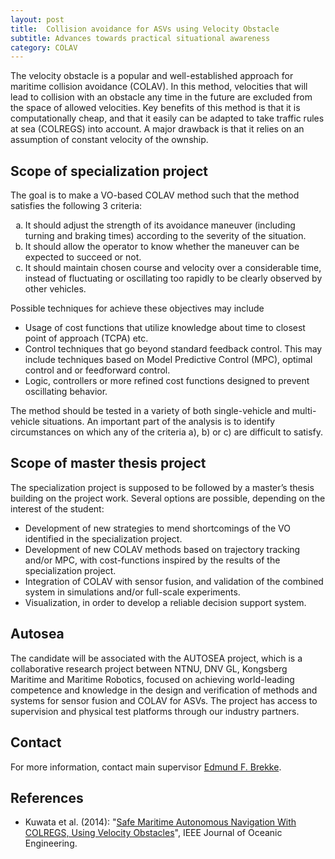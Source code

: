 ```yaml
---
layout: post
title:  Collision avoidance for ASVs using Velocity Obstacle 
subtitle: Advances towards practical situational awareness
category: COLAV
---
```

The velocity obstacle is a popular and well-established approach for maritime collision avoidance (COLAV). In this method, velocities that will lead to collision with an obstacle any time in the future are excluded from the space of allowed velocities. Key benefits of this method is that it is computationally cheap, and that it easily can be adapted to take traffic rules at sea (COLREGS) into account. A major drawback is that it relies on an assumption of constant velocity of the ownship.

## Scope of specialization project 

The goal is to make a VO-based COLAV method such that the method satisfies the following 3 criteria:

<ol type="a">
<li>It should adjust the strength of its avoidance maneuver (including turning and braking times) according to the severity of the situation.</li>
<li>It should allow the operator to know whether the maneuver can be expected to succeed or not. </li>
<li>It should maintain chosen course and velocity over a considerable time, instead of fluctuating or oscillating too rapidly to be clearly observed by other vehicles.</li>
</ol>

Possible techniques for achieve these objectives may include 
- Usage of cost functions that utilize knowledge about time to closest point of approach (TCPA) etc.
- Control techniques that go beyond standard feedback control. This may include techniques based on Model Predictive Control (MPC), optimal control and or feedforward control.
- Logic, controllers or more refined cost functions designed to prevent oscillating behavior.

The method should be tested in a variety of both single-vehicle and multi-vehicle situations. An important part of the analysis is to identify circumstances on which any of the criteria a), b) or c) are difficult to satisfy. 

## Scope of master thesis project 

The specialization project is supposed to be followed by a master’s thesis building on the project work. Several options are possible, depending on the interest of the student:
- Development of new strategies to mend shortcomings of the VO identified in the specialization project.
- Development of new COLAV methods based on trajectory tracking and/or MPC, with cost-functions inspired by the results of the specialization project.
- Integration of COLAV with sensor fusion, and validation of the combined system in simulations and/or full-scale experiments.
- Visualization, in order to develop a reliable decision support system. 

## Autosea
The candidate will be associated with the AUTOSEA project, which is a collaborative research project between NTNU, DNV GL, Kongsberg Maritime and Maritime Robotics, focused on achieving world-leading competence and knowledge in the design and verification of methods and systems for sensor fusion and COLAV for ASVs. The project has access to supervision and physical test platforms through our industry partners.

## Contact
For more information, contact main supervisor [Edmund F. Brekke](http://www.ntnu.no/ansatte/edmundfo).

## References

* Kuwata et al. (2014): "[Safe Maritime Autonomous Navigation With COLREGS, Using Velocity Obstacles](http://ieeexplore.ieee.org/stamp/stamp.jsp?arnumber=6519944)", IEEE Journal of Oceanic Engineering.
